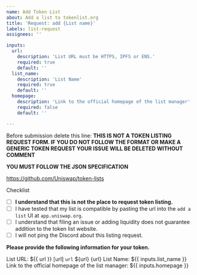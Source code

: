 ```yaml
---
name: Add Token List
about: Add a list to tokenlist.org
title: 'Request: add {List name}'
labels: list-request
assignees: ''

inputs:
  url:
    description: 'List URL must be HTTPS, IPFS or ENS.'
    required: true
    default: ''
  list_name:
    description: 'List Name'
    required: true
    default: ''
  homepage:
    description: 'Link to the official homepage of the list manager'
    required: false
    default: ''

---
```


Before submission delete this line:
**THIS IS NOT A TOKEN LISTING REQUEST FORM. IF YOU DO NOT FOLLOW THE FORMAT OR MAKE A GENERIC TOKEN REQUEST YOUR ISSUE WILL BE DELETED WITHOUT COMMENT**

**YOU MUST FOLLOW THE JSON SPECIFICATION**

https://github.com/Uniswap/token-lists

Checklist
- [ ] **I understand that this is not the place to request token listing.**
- [ ] I have tested that my list is compatible by pasting the url into the `add a list` UI at `app.uniswap.org`.
- [ ] I understand that filing an issue or adding liquidity does not guarantee addition to the token list website.
- [ ] I will not ping the Discord about this listing request.

**Please provide the following information for your token.**

List URL: ${{ url }}
[url]
`url`
${url}
{url}
List Name: ${{ inputs.list_name }}
Link to the official homepage of the list manager: ${{ inputs.homepage }}